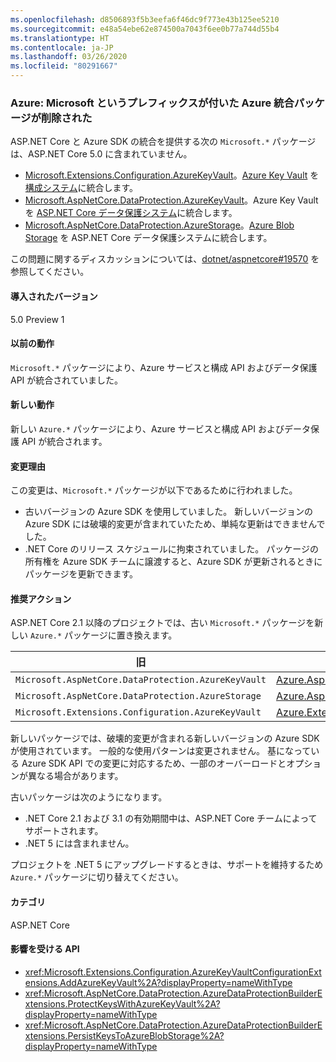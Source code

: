 ```yaml
---
ms.openlocfilehash: d8506893f5b3eefa6f46dc9f773e43b125ee5210
ms.sourcegitcommit: e48a54ebe62e874500a7043f6ee0b77a744d55b4
ms.translationtype: HT
ms.contentlocale: ja-JP
ms.lasthandoff: 03/26/2020
ms.locfileid: "80291667"
---
```

### <a name="azure-microsoft-prefixed-azure-integration-packages-removed"></a>Azure: Microsoft というプレフィックスが付いた Azure 統合パッケージが削除された

ASP.NET Core と Azure SDK の統合を提供する次の `Microsoft.*` パッケージは、ASP.NET Core 5.0 に含まれていません。

* [Microsoft.Extensions.Configuration.AzureKeyVault](https://www.nuget.org/packages/Microsoft.Extensions.Configuration.AzureKeyVault/)。[Azure Key Vault](/azure/key-vault/) を[構成システム](/aspnet/core/fundamentals/configuration/)に統合します。
* [Microsoft.AspNetCore.DataProtection.AzureKeyVault](https://www.nuget.org/packages/Microsoft.AspNetCore.DataProtection.AzureKeyVault/)。Azure Key Vault を [ASP.NET Core データ保護システム](/aspnet/core/security/data-protection/introduction)に統合します。
* [Microsoft.AspNetCore.DataProtection.AzureStorage](https://www.nuget.org/packages/Microsoft.AspNetCore.DataProtection.AzureStorage/)。[Azure Blob Storage](/azure/storage/blobs/) を ASP.NET Core データ保護システムに統合します。

この問題に関するディスカッションについては、[dotnet/aspnetcore#19570](https://github.com/dotnet/aspnetcore/issues/19570) を参照してください。

#### <a name="version-introduced"></a>導入されたバージョン

5.0 Preview 1

#### <a name="old-behavior"></a>以前の動作

`Microsoft.*` パッケージにより、Azure サービスと構成 API およびデータ保護 API が統合されていました。

#### <a name="new-behavior"></a>新しい動作

新しい `Azure.*` パッケージにより、Azure サービスと構成 API およびデータ保護 API が統合されます。

#### <a name="reason-for-change"></a>変更理由

この変更は、`Microsoft.*` パッケージが以下であるために行われました。

* 古いバージョンの Azure SDK を使用していました。 新しいバージョンの Azure SDK には破壊的変更が含まれていたため、単純な更新はできませんでした。
* .NET Core のリリース スケジュールに拘束されていました。 パッケージの所有権を Azure SDK チームに譲渡すると、Azure SDK が更新されるときにパッケージを更新できます。

#### <a name="recommended-action"></a>推奨アクション

ASP.NET Core 2.1 以降のプロジェクトでは、古い `Microsoft.*` パッケージを新しい `Azure.*` パッケージに置き換えます。

| 旧 | 新規作成 |
|--|--|
| `Microsoft.AspNetCore.DataProtection.AzureKeyVault` | [Azure.AspNetCore.DataProtection.Keys](https://www.nuget.org/packages/Azure.AspNetCore.DataProtection.Keys) |
| `Microsoft.AspNetCore.DataProtection.AzureStorage` | [Azure.AspNetCore.DataProtection.Blobs](https://www.nuget.org/packages/Azure.AspNetCore.DataProtection.Blobs) |
| `Microsoft.Extensions.Configuration.AzureKeyVault` | [Azure.Extensions.Configuration.Secrets](https://www.nuget.org/packages/Azure.Extensions.Configuration.Secrets) |

新しいパッケージでは、破壊的変更が含まれる新しいバージョンの Azure SDK が使用されています。 一般的な使用パターンは変更されません。 基になっている Azure SDK API での変更に対応するため、一部のオーバーロードとオプションが異なる場合があります。

古いパッケージは次のようになります。

* .NET Core 2.1 および 3.1 の有効期間中は、ASP.NET Core チームによってサポートされます。
* .NET 5 には含まれません。

プロジェクトを .NET 5 にアップグレードするときは、サポートを維持するため `Azure.*` パッケージに切り替えてください。

#### <a name="category"></a>カテゴリ

ASP.NET Core

#### <a name="affected-apis"></a>影響を受ける API

- <xref:Microsoft.Extensions.Configuration.AzureKeyVaultConfigurationExtensions.AddAzureKeyVault%2A?displayProperty=nameWithType>
- <xref:Microsoft.AspNetCore.DataProtection.AzureDataProtectionBuilderExtensions.ProtectKeysWithAzureKeyVault%2A?displayProperty=nameWithType>
- <xref:Microsoft.AspNetCore.DataProtection.AzureDataProtectionBuilderExtensions.PersistKeysToAzureBlobStorage%2A?displayProperty=nameWithType>

<!--

#### Affected APIs

- `Overload:Microsoft.Extensions.Configuration.AzureKeyVaultConfigurationExtensions.AddAzureKeyVault`
- `Overload:Microsoft.AspNetCore.DataProtection.AzureDataProtectionBuilderExtensions.ProtectKeysWithAzureKeyVault`
- `Overload:Microsoft.AspNetCore.DataProtection.AzureDataProtectionBuilderExtensions.PersistKeysToAzureBlobStorage`

-->
